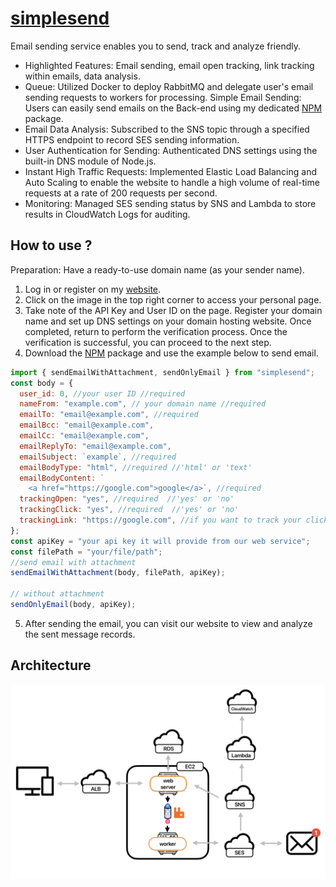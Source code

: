 # [simplesend](side-project2023.online)

Email sending service enables you to send, track and analyze friendly.

- Highlighted Features: Email sending, email open tracking, link tracking within emails, data analysis.
- Queue: Utilized Docker to deploy RabbitMQ and delegate user's email sending requests to workers for processing.
  Simple Email Sending: Users can easily send emails on the Back-end using my dedicated [NPM](npmjs.com/package/simplesend) package.
- Email Data Analysis: Subscribed to the SNS topic through a specified HTTPS endpoint to record SES sending information.
- User Authentication for Sending: Authenticated DNS settings using the built-in DNS module of Node.js.
- Instant High Traffic Requests: Implemented Elastic Load Balancing and Auto Scaling to enable the website to handle a high volume of real-time requests at a rate of 200 requests per second.
- Monitoring: Managed SES sending status by SNS and Lambda to store results in CloudWatch Logs for auditing.

## How to use ?

Preparation: Have a ready-to-use domain name (as your sender name).

1. Log in or register on my [website](side-project2023.online/).
2. Click on the image in the top right corner to access your personal page.
3. Take note of the API Key and User ID on the page. Register your domain name and set up DNS settings on your domain hosting website. Once completed, return to perform the verification process. Once the verification is successful, you can proceed to the next step.
4. Download the [NPM](https://www.npmjs.com/package/simplesend) package and use the example below to send email.

```js
import { sendEmailWithAttachment, sendOnlyEmail } from "simplesend";
const body = {
  user_id: 0, //your user ID //required
  nameFrom: "example.com", // your domain name //required
  emailTo: "email@example.com", //required
  emailBcc: "email@example.com",
  emailCc: "email@example.com",
  emailReplyTo: "email@example.com",
  emailSubject: `example`, //required
  emailBodyType: "html", //required //'html' or 'text'
  emailBodyContent: `
    <a href="https://google.com">google</a>`, //required
  trackingOpen: "yes", //required  //'yes' or 'no'
  trackingClick: "yes", //required  //'yes' or 'no'
  trackingLink: "https://google.com", //if you want to track your click ,you have to provide the link you want to track in your html content
};
const apiKey = "your api key it will provide from our web service";
const filePath = "your/file/path";
//send email with attachment
sendEmailWithAttachment(body, filePath, apiKey);

// without attachment
sendOnlyEmail(body, apiKey);
```

5. After sending the email, you can visit our website to view and analyze the sent message records.

## Architecture

![image](./architecture.png)
